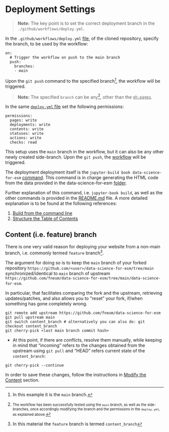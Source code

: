 Deployment Settings
===================
> **Note:** The key point is to set the correct deployment branch in the <code>./github/workflows/deploy.yml</code>.

In the <code>.github/workflows/deploy.yml</code> [file][deploy_1], of the cloned repository, specify the branch, to be used by the workflow: 

~~~
on:
  # Trigger the workflow on push to the main branch
  push:
    branches:
    - main
~~~
Upon the `git push` command to the specified branch[^1], the workflow will be triggered.

> **Note:** The specified `branch` can be any[^2], other than the <ins>`gh-pages`</ins>.

In the same [`deploy.yml` file][deploy_2] set the following permissions:

~~~
permissions:
  pages: write
  deployments: write
  contents: write
  statuses: write
  actions: write
  checks: read
~~~



This setup uses the `main` branch in the workflow, but it can also be any other newly created side-branch. Upon the `git push`, the [workflow](./07_Workflow.md#github-workflow-deployment) will be triggered.

The deployment deployment itself is the `jupyter-build book data-science-for-esm` [command][command]. This command is in charge generating the HTML code from the data provided in the data-science-for-esm [folder][folder].

Further explanation of this command, i.e. `jupyter-book build`, as well as the other commands is provided in the [README.md](https://github.com/open-energy-transition/data-science-for-esm/blob/37c3ef84651a12ee947573dfedd6c4b7786731bc/README.md) file. A more detailed explanation is to be found at the following references:
<!-- 1. [Build your book](https://jupyterbook.org/en/stable/start/build.html) -->
1. [Build from the command line](https://jupyterbook.org/en/stable/basics/build.html)
1. [Structure the Table of Contents](https://jupyterbook.org/en/stable/structure/toc.html)

Content (i.e. feature) branch
-------------------------
There is one very valid reason for deploying your website from a non-main branch, i.e. commonly termed `feature` branch[^3].

The argument for doing so is to keep the `main` branch of your forked repository `https://github.com/<user>/data-science-for-esm/tree/main` synchronized/identical to `main` branch of upstream `https://github.com/fneum/data-science-for-esm/tree/main/data-science-for-esm`.

In particular, that facilitates comparing the fork and the upstream, retrieving updates/patches, and also allows you to "reset" your fork, if/when something has gone completely wrong.

~~~
git remote add upstream https://github.com/fneum/data-science-for-esm
git pull upstream main
git switch content_branch # alternatively you can also do: git checkout content_branch
git cherry-pick <last main branch commit hash>
~~~

* At this point, if there are conflicts, resolve them manually, while keeping in mind that “incoming” refers to the changes obtained from the upstream using `git pull` and “HEAD” refers current state of the `content_branch`:
```
git cherry-pick --continue
```

In order to save these changes, follow the instructions in [Modify the Content](./06_Content.md#modify-the-content) section.

[^1]: In this example it is the `main` branch.
[^2]: <span style="font-size:.8em;">The workflow has been successfully tested using the `main` branch, as well as the side-branches, once accordingly modifying the branch and the permissions in the `deploy.yml`, as explained above.</span>
[^3]: In this material the `feature` branch is termed `content_branch`

<!-- # Internal Doc References -->
[deploy_1]: https://github.com/open-energy-transition/data-science-for-esm/blob/ef394898e3100e2bd2d074a8b2da89235355cd4e/.github/workflows/deploy.yml#L4-L7
[deploy_2]: https://github.com/open-energy-transition/data-science-for-esm/blob/ef394898e3100e2bd2d074a8b2da89235355cd4e/.github/workflows/deploy.yml#L9C1-L15C15
[command]:  https://github.com/open-energy-transition/data-science-for-esm/blob/b1ab15c6d99fb325ca3877b0d33578a42669c3b7/.github/workflows/deploy.yml#L37
[folder]:   https://github.com/fneum/data-science-for-esm/tree/bc6e35f5c007a33972d23d1df7e26c59f2a875dd/data-science-for-esm
